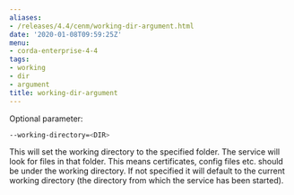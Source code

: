 ```yaml
---
aliases:
- /releases/4.4/cenm/working-dir-argument.html
date: '2020-01-08T09:59:25Z'
menu:
- corda-enterprise-4-4
tags:
- working
- dir
- argument
title: working-dir-argument
---
```


Optional parameter:

```bash
--working-directory=<DIR>
```
This will set the working directory to the specified folder. The service will look for files in that folder. This means
        certificates, config files etc. should be under the working directory.
        If not specified it will default to the current working directory (the directory from which the service has been started).


